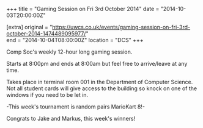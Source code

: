 +++
title = "Gaming Session on Fri 3rd October 2014"
date = "2014-10-03T20:00:00Z"

[extra]
original = "https://uwcs.co.uk/events/gaming-session-on-fri-3rd-october-2014-1474489095977/"    
end = "2014-10-04T08:00:00Z"
location = "DCS"
+++

Comp Soc's weekly 12-hour long gaming session.

Starts at 8:00pm and ends at 8:00am but feel free to arrive/leave at any time.

Takes place in terminal room 001 in the Department of Computer Science. Not all student cards will give access to the building so knock on one of the windows if you need to be let in.

\-This week's tournament is random pairs MarioKart 8\!-

Congrats to Jake and Markus, this week's winners\!

